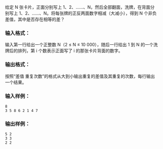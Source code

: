 <!-- Title
是否存在相等的差 (20)
-->
给定 N 张卡片，正面分别写上 1、2、……、N，然后全部翻面，洗牌，在背面分别写上 1、2、……、N。将每张牌的正反两面数字相减（大减小），得到 N
个非负差值，其中是否存在相等的差？

### 输入格式：

输入第一行给出一个正整数 N（2 $\le$ N $\le$ 10 000），随后一行给出 1 到 N 的一个洗牌后的排列，第 i 个数表示正面写了 i
的那张卡片背面的数字。

### 输出格式：

按照“差值 重复次数”的格式从大到小输出重复的差值及其重复的次数，每行输出一个结果。

### 输入样例：

    
    
    8
    3 5 8 6 2 1 4 7

### 输出样例：

    
    
    5 2
    3 3
    2 2

